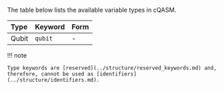The table below lists the available variable types in cQASM.

| Type    | Keyword | Form                      | 
|:--------|:--------|:--------------------------|
| Qubit   | `qubit` | -                         | 

!!! note

    Type keywords are [reserved](../structure/reserved_keywords.md) and, therefore, cannot be used as [identifiers](../structure/identifiers.md).
